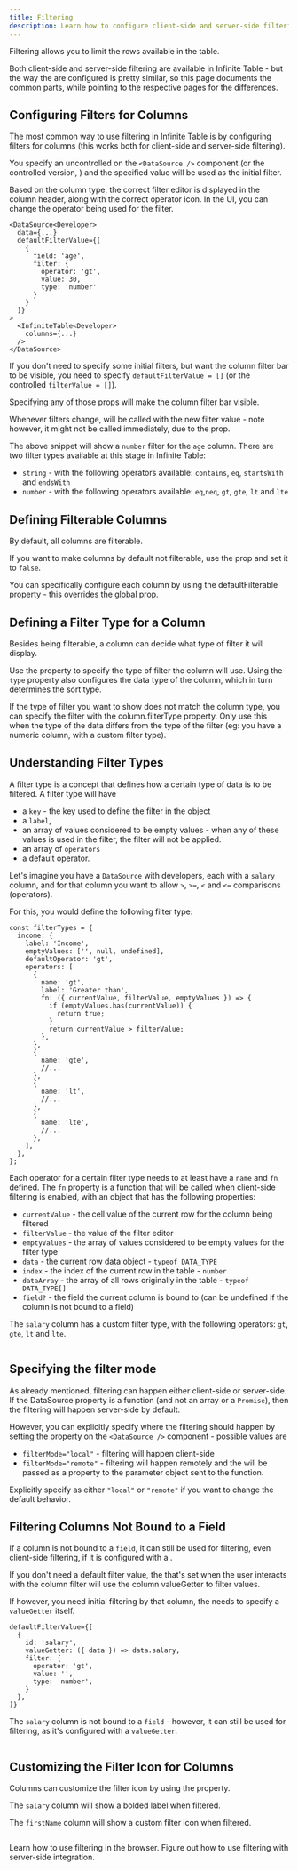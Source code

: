 ```yaml
---
title: Filtering
description: Learn how to configure client-side and server-side filtering in Infinite Table for React
---
```


Filtering allows you to limit the rows available in the table.

Both client-side and server-side filtering are available in Infinite Table - but the way the are configured is pretty similar, so this page documents the common parts, while pointing to the respective pages for the differences.

## Configuring Filters for Columns

The most common way to use filtering in Infinite Table is by configuring filters for columns (this works both for client-side and server-side filtering).

You specify an uncontrolled <DPropLink name="defaultFilterValue" /> on the `<DataSource />` component (or the controlled version, <DPropLink name="filterValue" />) and the specified value will be used as the initial filter.

Based on the <PropLink name="columns.type" code={false}>column type</PropLink>, the correct filter editor is displayed in the column header, along with the correct operator icon. In the UI, you can change the operator being used for the filter.

```tsx title="Specifying an initial filter value for the DataSource"
<DataSource<Developer>
  data={...}
  defaultFilterValue={[
    {
      field: 'age',
      filter: {
        operator: 'gt',
        value: 30,
        type: 'number'
      }
    }
  ]}
>
  <InfiniteTable<Developer>
    columns={...}
  />
</DataSource>
```

<Note>

If you don't need to specify some initial filters, but want the column filter bar to be visible, you need to specify `defaultFilterValue = []` (or the controlled `filterValue = []`).

Specifying any of those props will make the column filter bar visible.

Whenever filters change, <DPropLink name="onFilterChange" /> will be called with the new filter value - note however, it might not be called immediately, due to the <DPropLink name="filterDelay" /> prop.

</Note>

The above snippet will show a `number` filter for the `age` column. There are two filter types available at this stage in Infinite Table:

- `string` - with the following operators available: `contains`, `eq`, `startsWith` and `endsWith`
- `number` - with the following operators available: `eq`,`neq`, `gt`, `gte`, `lt` and `lte`

## Defining Filterable Columns

By default, all columns are filterable.

If you want to make columns by default not filterable, use the <PropLink name="columnDefaultFilterable" /> prop and set it to `false`.

You can specifically configure each column by using the <PropLink name="columns.defaultFilterable">defaultFilterable</PropLink> property - this overrides the global <PropLink name="columnDefaultFilterable" /> prop.

## Defining a Filter Type for a Column

Besides being filterable, a column can decide what type of filter it will display.

Use the <PropLink name="columns.type" /> property to specify the type of filter the column will use. Using the `type` property also configures the data type of the column, which in turn determines the sort type.

<Note>

If the type of filter you want to show does not match the column <PropLink name="columns.type">type</PropLink>, you can specify the filter with the <PropLink name="columns.filterType">column.filterType</PropLink> property. Only use this when the type of the data differs from the type of the filter (eg: you have a numeric column, with a custom filter type).

</Note>

## Understanding Filter Types

A filter type is a concept that defines how a certain type of data is to be filtered.
A filter type will have

- a `key` - the key used to define the filter in the <DPropLink name="filterTypes" /> object
- a `label`,
- an array of values considered to be empty values - when any of these values is used in the filter, the filter will not be applied.
- an array of `operators`
- a default operator.

Let's imagine you have a `DataSource` with developers, each with a `salary` column, and for that column you want to allow `>`, `>=`, `<` and `<=` comparisons (operators).

For this, you would define the following filter type:

```tsx
const filterTypes = {
  income: {
    label: 'Income',
    emptyValues: ['', null, undefined],
    defaultOperator: 'gt',
    operators: [
      {
        name: 'gt',
        label: 'Greater than',
        fn: ({ currentValue, filterValue, emptyValues }) => {
          if (emptyValues.has(currentValue)) {
            return true;
          }
          return currentValue > filterValue;
        },
      },
      {
        name: 'gte',
        //...
      },
      {
        name: 'lt',
        //...
      },
      {
        name: 'lte',
        //...
      },
    ],
  },
};
```

<Note>

Each operator for a certain filter type needs to at least have a `name` and `fn` defined. The `fn` property is a function that will be called when client-side filtering is enabled, with an object that has the following properties:

- `currentValue` - the cell value of the current row for the column being filtered
- `filterValue` - the value of the filter editor
- `emptyValues` - the array of values considered to be empty values for the filter type
- `data` - the current row data object - `typeof DATA_TYPE`
- `index` - the index of the current row in the table - `number`
- `dataArray` - the array of all rows originally in the table - `typeof DATA_TYPE[]`
- `field?` - the field the current column is bound to (can be undefined if the column is not bound to a field)

</Note>

<Sandpack title="Client-side filtering in action with custom filter type">

<Description>

The `salary` column has a custom filter type, with the following operators: `gt`, `gte`, `lt` and `lte`.

</Description>

```ts file="filter-custom-filter-type-example.page.tsx"

```

</Sandpack>

## Specifying the filter mode

As already mentioned, filtering can happen either client-side or server-side. If the DataSource <DPropLink name="data" /> property is a function (and not an array or a `Promise`), then the filtering will happen server-side by default.

However, you can explicitly specify where the filtering should happen by setting the <DPropLink name="filterMode" /> property on the `<DataSource />` component - possible values are

- `filterMode="local"` - filtering will happen client-side
- `filterMode="remote"` - filtering will happen remotely and the <DPropLink name="filterValue" /> will be passed as a property to the parameter object sent to the <DPropLink name="data"/> function.

<Note title="Filter mode ⚠️">

Explicitly specify <DPropLink name="filterMode" /> as either `"local"` or `"remote"` if you want to change the default behavior.

</Note>

## Filtering Columns Not Bound to a Field

If a column is not bound to a `field`, it can still be used for filtering, even client-side filtering, if it is configured with a <PropLink name="columns.valueGetter" />.

<Note>

If you don't need a default filter value, the <DPropLink name="filterValue" /> that's set when the user interacts with the column filter will use the column <PropLink name="columns.valueGetter">valueGetter</PropLink> to filter values.

If however, you need initial filtering by that column, the <DPropLink name="filterValue" /> needs to specify a `valueGetter` itself.

```tsx
defaultFilterValue={[
  {
    id: 'salary',
    valueGetter: ({ data }) => data.salary,
    filter: {
      operator: 'gt',
      value: '',
      type: 'number',
    }
  },
]}
```

</Note>

<Sandpack title="Filtering a column not bound to a field">

<Description>

The `salary` column is not bound to a `field` - however, it can still be used for filtering, as it's configured with a `valueGetter`.

</Description>

```ts file="filter-column-with-id-example.page.tsx"

```

</Sandpack>

## Customizing the Filter Icon for Columns

Columns can customize the filter icon by using the <PropLink name="columns.renderFilterIcon" /> property.

<Sandpack title="Custom filter icons for salary and name columns">

<Description>

The `salary` column will show a bolded label when filtered.

The `firstName` column will show a custom filter icon when filtered.

</Description>

```ts file="$DOCS/learn/columns/column-filter-icon-example.page.tsx"

```

</Sandpack>

<HeroCards>
<YouWillLearnCard title="Client-side filtering" path="./filtering/filtering-client-side">
Learn how to use filtering in the browser.
</YouWillLearnCard>
<YouWillLearnCard title="Server-side filtering" path="./filtering/filtering-server-side">
Figure out how to use filtering with server-side integration.
</YouWillLearnCard>
</HeroCards>
